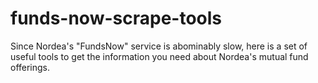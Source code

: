 # funds-now-scrape-tools
Since Nordea's "FundsNow" service is abominably slow, here is a set of useful tools to get the information you need about Nordea's mutual fund offerings.
